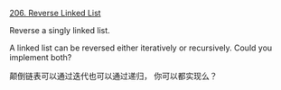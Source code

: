 [206. Reverse Linked List](https://leetcode.com/problems/reverse-linked-list/description/)

Reverse a singly linked list.

A linked list can be reversed either iteratively or recursively. Could you implement both?

颠倒链表可以通过迭代也可以通过递归， 你可以都实现么？